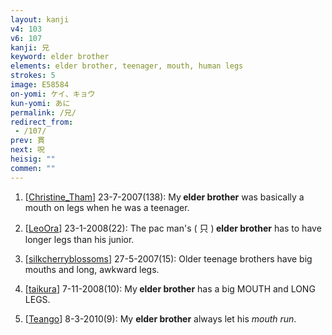 ```yaml
---
layout: kanji
v4: 103
v6: 107
kanji: 兄
keyword: elder brother
elements: elder brother, teenager, mouth, human legs
strokes: 5
image: E58584
on-yomi: ケイ、キョウ
kun-yomi: あに
permalink: /兄/
redirect_from:
 - /107/
prev: 貫
next: 呪
heisig: ""
commen: ""
---
```


1) [<a href="http://kanji.koohii.com/profile/Christine_Tham">Christine_Tham</a>] 23-7-2007(138): My<strong> elder brother</strong> was basically a mouth on legs when he was a teenager.

2) [<a href="http://kanji.koohii.com/profile/LeoOra">LeoOra</a>] 23-1-2008(22): The pac man&#039;s ( 只 )<strong> elder brother</strong> has to have longer legs than his junior.

3) [<a href="http://kanji.koohii.com/profile/silkcherryblossoms">silkcherryblossoms</a>] 27-5-2007(15): Older teenage brothers have big mouths and long, awkward legs.

4) [<a href="http://kanji.koohii.com/profile/taikura">taikura</a>] 7-11-2008(10): My<strong> elder brother</strong> has a big MOUTH and LONG LEGS.

5) [<a href="http://kanji.koohii.com/profile/Teango">Teango</a>] 8-3-2010(9): My <strong>elder brother</strong> always let his <em>mouth</em> <em>run</em>.

